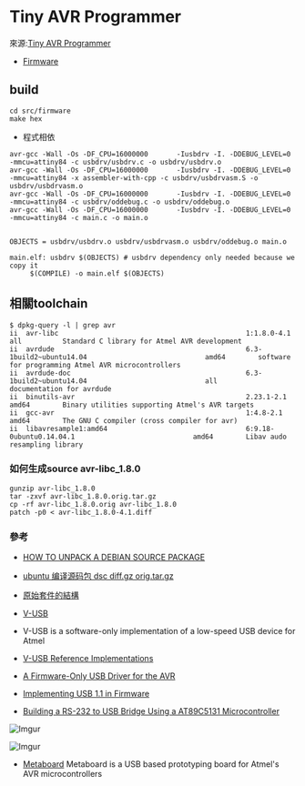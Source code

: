 # Tiny AVR Programmer

來源:[Tiny AVR Programmer](https://www.sparkfun.com/products/11801)

* [Firmware](https://www.sparkfun.com/products/11801)

## build

```
cd src/firmware
make hex
```

* 程式相依
```
avr-gcc -Wall -Os -DF_CPU=16000000       -Iusbdrv -I. -DDEBUG_LEVEL=0 -mmcu=attiny84 -c usbdrv/usbdrv.c -o usbdrv/usbdrv.o
avr-gcc -Wall -Os -DF_CPU=16000000       -Iusbdrv -I. -DDEBUG_LEVEL=0 -mmcu=attiny84 -x assembler-with-cpp -c usbdrv/usbdrvasm.S -o usbdrv/usbdrvasm.o
avr-gcc -Wall -Os -DF_CPU=16000000       -Iusbdrv -I. -DDEBUG_LEVEL=0 -mmcu=attiny84 -c usbdrv/oddebug.c -o usbdrv/oddebug.o
avr-gcc -Wall -Os -DF_CPU=16000000       -Iusbdrv -I. -DDEBUG_LEVEL=0 -mmcu=attiny84 -c main.c -o main.o


OBJECTS = usbdrv/usbdrv.o usbdrv/usbdrvasm.o usbdrv/oddebug.o main.o

main.elf: usbdrv $(OBJECTS) # usbdrv dependency only needed because we copy it
     $(COMPILE) -o main.elf $(OBJECTS) 
```


## 相關toolchain

```
$ dpkg-query -l | grep avr
ii  avr-libc                                              1:1.8.0-4.1                                         all          Standard C library for Atmel AVR development
ii  avrdude                                               6.3-1build2~ubuntu14.04                             amd64        software for programming Atmel AVR microcontrollers
ii  avrdude-doc                                           6.3-1build2~ubuntu14.04                             all          documentation for avrdude
ii  binutils-avr                                          2.23.1-2.1                                          amd64        Binary utilities supporting Atmel's AVR targets
ii  gcc-avr                                               1:4.8-2.1                                           amd64        The GNU C compiler (cross compiler for avr)
ii  libavresample1:amd64                                  6:9.18-0ubuntu0.14.04.1                             amd64        Libav audo resampling library
```

### 如何生成source avr-libc_1.8.0

```
gunzip avr-libc_1.8.0
tar -zxvf avr-libc_1.8.0.orig.tar.gz
cp -rf avr-libc_1.8.0.orig avr-libc_1.8.0
patch -p0 < avr-libc_1.8.0-4.1.diff
```


### 參考

* [HOW TO UNPACK A DEBIAN SOURCE PACKAGE](http://ftp.debian.org/debian/doc/source-unpack.txt)
* [ubuntu 编译源码包 dsc diff.gz orig.tar.gz](http://lesca.me/archives/copile-source-package-on-ubuntu.html)
* [原始套件的結構](https://debian-handbook.info/browse/zh-TW/stable/sect.source-package-structure.html)
* [V-USB](https://www.obdev.at/products/vusb/index.html)
 * V-USB is a software-only implementation of a low-speed USB device for Atmel
 * [V-USB Reference Implementations](https://www.obdev.at/products/vusb/powerswitch.html)
 * [A Firmware-Only USB Driver for the AVR](http://vusb.wikidot.com/)
 * [Implementing USB 1.1 in Firmware](https://www.obdev.at/articles/implementing-usb-1.1-in-firmware.html)

* [Building a RS-232 to USB Bridge Using a AT89C5131 Microcontroller](http://ww1.microchip.com/downloads/en/DeviceDoc/at89c531_3_04.pdf)

 ![Imgur](http://i.imgur.com/x3HQyZT.png)

 ![Imgur](http://i.imgur.com/ZMGF3po.png)


* [Metaboard](https://metalab.at/wiki/Metaboard)
 Metaboard is a USB based prototyping board for Atmel's AVR microcontrollers
